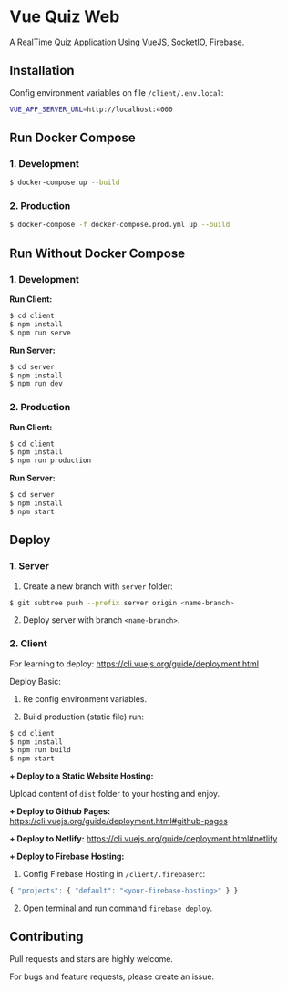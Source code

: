 # Vue Quiz Web

A RealTime Quiz Application Using VueJS, SocketIO, Firebase.

## Installation

Config environment variables on file `/client/.env.local`:

```bash
VUE_APP_SERVER_URL=http://localhost:4000
```

## Run Docker Compose

### 1. Development

```bash
$ docker-compose up --build
```

### 2. Production

```bash
$ docker-compose -f docker-compose.prod.yml up --build
```

## Run Without Docker Compose

### 1. Development

**Run Client:**

```bash
$ cd client
$ npm install
$ npm run serve
```

**Run Server:**

```bash
$ cd server
$ npm install
$ npm run dev
```

### 2. Production

**Run Client:**

```bash
$ cd client
$ npm install
$ npm run production
```

**Run Server:**

```bash
$ cd server
$ npm install
$ npm start
```

## Deploy

### 1. Server

1. Create a new branch with `server` folder:

```bash
$ git subtree push --prefix server origin <name-branch>
```

2. Deploy server with branch `<name-branch>`.

### 2. Client

For learning to deploy: https://cli.vuejs.org/guide/deployment.html

Deploy Basic:

1. Re config environment variables.

2. Build production (static file) run:

```bash
$ cd client
$ npm install
$ npm run build
$ npm start
```

**+ Deploy to a Static Website Hosting:**

Upload content of `dist` folder to your hosting and enjoy.

**+ Deploy to Github Pages:**
https://cli.vuejs.org/guide/deployment.html#github-pages

**+ Deploy to Netlify:**
https://cli.vuejs.org/guide/deployment.html#netlify

**+ Deploy to Firebase Hosting:**

1. Config Firebase Hosting in `/client/.firebaserc`:

```js
{ "projects": { "default": "<your-firebase-hosting>" } }
```

2. Open terminal and run command `firebase deploy`.


## Contributing

Pull requests and stars are highly welcome.

For bugs and feature requests, please create an issue.
